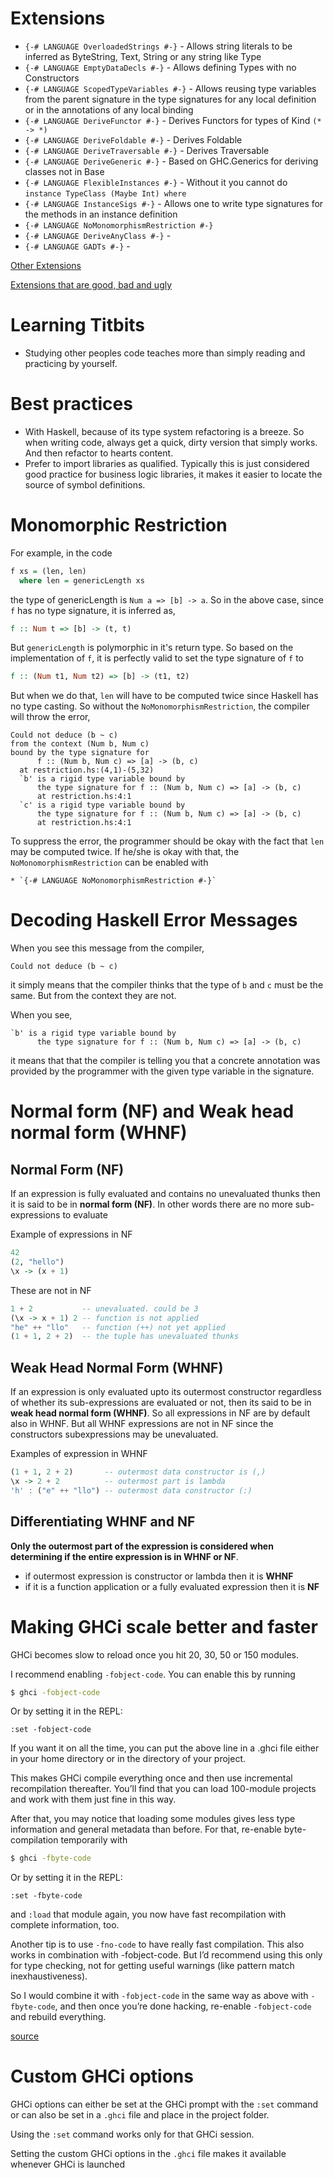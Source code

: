 # Extensions

* `{-# LANGUAGE OverloadedStrings #-}` - Allows string literals to be inferred
as ByteString, Text, String or any string like Type
* `{-# LANGUAGE EmptyDataDecls #-}` - Allows defining Types with no Constructors
* `{-# LANGUAGE ScopedTypeVariables #-}` - Allows reusing type variables from
the parent signature in the type signatures for any local definition or in the
annotations of any local binding
* `{-# LANGUAGE DeriveFunctor #-}` - Derives Functors for types of Kind
`(* -> *)`
* `{-# LANGUAGE DeriveFoldable #-}` - Derives Foldable
* `{-# LANGUAGE DeriveTraversable #-}` - Derives Traversable
* `{-# LANGUAGE DeriveGeneric #-}` - Based on GHC.Generics for deriving classes
 not in Base
* `{-# LANGUAGE FlexibleInstances #-}` - Without it you cannot do `instance
TypeClass (Maybe Int) where`
* `{-# LANGUAGE InstanceSigs #-}` - Allows one to write type signatures for
the methods in an instance definition
* `{-# LANGUAGE NoMonomorphismRestriction #-}`
* `{-# LANGUAGE DeriveAnyClass #-}` -
* `{-# LANGUAGE GADTs #-}` -

[Other Extensions](https://www.reddit.com/r/haskell/comments/2z248l/language_extensions/)

[Extensions that are good, bad and ugly](https://stackoverflow.com/questions/10845179/which-haskell-ghc-extensions-should-users-use-avoid?lq=1)

# Learning Titbits
* Studying other peoples code teaches more than simply reading and practicing
  by yourself.

# Best practices
* With Haskell, because of its type system refactoring is a breeze. So when
  writing code, always get a quick, dirty version that simply works. And then
  refactor to hearts content.
* Prefer to import libraries as qualified. Typically this is just considered
  good practice for business logic libraries, it makes it easier to locate the
  source of symbol definitions.

# Monomorphic Restriction
For example, in the code

```haskell
f xs = (len, len)
  where len = genericLength xs
```

the type of genericLength is `Num a => [b] -> a`. So in the above case, since
`f` has no type signature, it is inferred as,

```haskell
f :: Num t => [b] -> (t, t)
```

But `genericLength` is polymorphic in it's return type. So based on the
implementation of `f`, it is perfectly valid to set the type signature of `f` to

```haskell
f :: (Num t1, Num t2) => [b] -> (t1, t2)
```

But when we do that, `len` will have to be computed twice since Haskell has no
type casting. So without the `NoMonomorphismRestriction`, the compiler will
throw the error,

```
Could not deduce (b ~ c)
from the context (Num b, Num c)
bound by the type signature for
      f :: (Num b, Num c) => [a] -> (b, c)
  at restriction.hs:(4,1)-(5,32)
  `b' is a rigid type variable bound by
      the type signature for f :: (Num b, Num c) => [a] -> (b, c)
      at restriction.hs:4:1
  `c' is a rigid type variable bound by
      the type signature for f :: (Num b, Num c) => [a] -> (b, c)
      at restriction.hs:4:1
```

To suppress the error, the programmer should be okay with the fact that `len`
may be computed twice. If he/she is okay with that, the
`NoMonomorphismRestriction` can be enabled with

```
* `{-# LANGUAGE NoMonomorphismRestriction #-}`
```

# Decoding Haskell Error Messages
When you see this message from the compiler,
```
Could not deduce (b ~ c)
```
it simply means that the compiler thinks that the type of `b` and `c` must be
the same. But from the context they are not.

When you see,
```
`b' is a rigid type variable bound by
      the type signature for f :: (Num b, Num c) => [a] -> (b, c)
```
it means that that the compiler is telling you that a concrete annotation was
provided by the programmer with the given type variable in the signature.

# Normal form (NF) and Weak head normal form (WHNF)

## Normal Form (NF)
If an expression is fully evaluated and contains no unevaluated thunks then it
is said to be in **normal form (NF)**. In other words there are no more sub-
expressions to evaluate

Example of expressions in NF
```haskell
42
(2, "hello")
\x -> (x + 1)
```

These are not in NF
```haskell
1 + 2           -- unevaluated. could be 3
(\x -> x + 1) 2 -- function is not applied
"he" ++ "llo"   -- function (++) not yet applied
(1 + 1, 2 + 2)  -- the tuple has unevaluated thunks
```

## Weak Head Normal Form (WHNF)
If an expression is only evaluated upto its outermost constructor regardless of
whether its sub-expressions are evaluated or not, then its said to be in **weak
 head normal form (WHNF)**. So all expressions in NF are by default also in
WHNF. But all WHNF expressions are not in NF since the constructors
subexpressions may be unevaluated.

Examples of expression in WHNF
```haskell
(1 + 1, 2 + 2)       -- outermost data constructor is (,)
\x -> 2 + 2          -- outermost part is lambda
'h' : ("e" ++ "llo") -- outermost data constructor (:)
```
## Differentiating WHNF and NF
**Only the outermost part of the expression is considered when determining if the
entire expression is in WHNF or NF**.

* if outermost expression is constructor or lambda then it is **WHNF**
* if it is a function application or a fully evaluated expression then it is
**NF**

# Making GHCi scale better and faster
GHCi becomes slow to reload once you hit 20, 30, 50 or 150 modules.

I recommend enabling `-fobject-code`. You can enable this by running

```bash
$ ghci -fobject-code
```
Or by setting it in the REPL:

```
:set -fobject-code
```

If you want it on all the time, you can put the above line in a .ghci file
either in your home directory or in the directory of your project.

This makes GHCi compile everything once and then use incremental recompilation
thereafter. You’ll find that you can load 100-module projects and work with
them just fine in this way.

After that, you may notice that loading some modules gives less type
information and general metadata than before. For that, re-enable
byte-compilation temporarily with

```bash
$ ghci -fbyte-code
```

Or by setting it in the REPL:

```
:set -fbyte-code
```
and `:load` that module again, you now have fast recompilation with complete
information, too.

Another tip is to use `-fno-code` to have really fast compilation. This also
works in combination with -fobject-code. But I’d recommend using this only for
type checking, not for getting useful warnings (like pattern match
inexhaustiveness).

So I would combine it with `-fobject-code` in the same way as above with
`-fbyte-code`, and then once you’re done hacking, re-enable `-fobject-code` and
rebuild everything.

[source](http://chrisdone.com/posts/making-ghci-fast)

# Custom GHCi options
GHCi options can either be set at the GHCi prompt with the `:set` command or can
also be set in a `.ghci` file and place in the project folder.

Using the `:set` command works only for that GHCi session.

Setting the custom GHCi options in the `.ghci` file makes it available whenever
GHCi is launched

